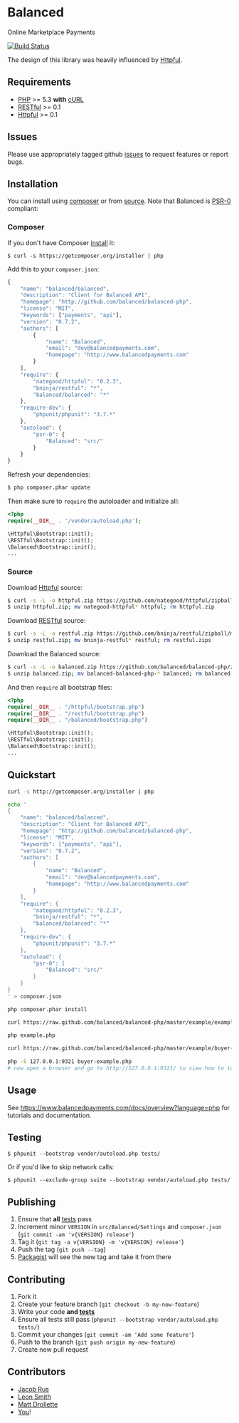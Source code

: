 # Balanced

Online Marketplace Payments

[![Build Status](https://secure.travis-ci.org/balanced/balanced-php.png)](http://travis-ci.org/balanced/balanced-php)

The design of this library was heavily influenced by [Httpful](https://github.com/nategood/httpful). 

## Requirements

- [PHP](http://www.php.net) >= 5.3 **with** [cURL](http://www.php.net/manual/en/curl.installation.php)
- [RESTful](https://github.com/bninja/restful) >= 0.1
- [Httpful](https://github.com/nategood/httpful) >= 0.1
    
## Issues

Please use appropriately tagged github [issues](https://github.com/balanced/balanced-php/issues) to request features or report bugs.

## Installation

You can install using [composer](#composer) or from [source](#source). Note that Balanced is [PSR-0](https://github.com/php-fig/fig-standards/blob/master/accepted/PSR-0.md) compliant:

### Composer

If you don't have Composer [install](http://getcomposer.org/doc/00-intro.md#installation) it:

    $ curl -s https://getcomposer.org/installer | php

Add this to your `composer.json`: 

```javascript
{
    "name": "balanced/balanced",
    "description": "Client for Balanced API",
    "homepage": "http://github.com/balanced/balanced-php",
    "license": "MIT",
    "keywords": ["payments", "api"],
    "version": "0.7.2",
    "authors": [
        {
            "name": "Balanced",
            "email": "dev@balancedpayments.com",
            "homepage": "http://www.balancedpayments.com"
        }
    ],
    "require": {
        "nategood/httpful": "0.2.3",
        "bninja/restful": "*",
        "balanced/balanced": "*"
    },
    "require-dev": {
        "phpunit/phpunit": "3.7.*"
    },
    "autoload": {
        "psr-0": {
            "Balanced": "src/"
        }
    }
}
```
    
Refresh your dependencies:

```bash
$ php composer.phar update
```
    

Then make sure to `require` the autoloader and initialize all:
   
```php 
<?php
require(__DIR__ . '/vendor/autoload.php');

\Httpful\Bootstrap::init();
\RESTful\Bootstrap::init();
\Balanced\Bootstrap::init();
...
```

### Source

Download [Httpful](https://github.com/nategood/httpful) source:

```bash
$ curl -s -L -o httpful.zip https://github.com/nategood/httpful/zipball/master;
$ unzip httpful.zip; mv nategood-httpful* httpful; rm httpful.zip
```

Download [RESTful](https://github.com/bninja/restful) source:

```bash
$ curl -s -L -o restful.zip https://github.com/bninja/restful/zipball/master;
$ unzip restful.zip; mv bninja-restful* restful; rm restful.zips
```

Download the Balanced source:

```bash
$ curl -s -L -o balanced.zip https://github.com/balanced/balanced-php/zipball/master
$ unzip balanced.zip; mv balanced-balanced-php-* balanced; rm balanced.zip
```
    

And then `require` all bootstrap files:

```php
<?php
require(__DIR__ . "/httpful/bootstrap.php")
require(__DIR__ . "/restful/bootstrap.php")
require(__DIR__ . "/balanced/bootstrap.php")

\Httpful\Bootstrap::init();
\RESTful\Bootstrap::init();
\Balanced\Bootstrap::init();
...
```

## Quickstart

```bash    
curl -s http://getcomposer.org/installer | php

echo '
{
    "name": "balanced/balanced",
    "description": "Client for Balanced API",
    "homepage": "http://github.com/balanced/balanced-php",
    "license": "MIT",
    "keywords": ["payments", "api"],
    "version": "0.7.2",
    "authors": [
        {
            "name": "Balanced",
            "email": "dev@balancedpayments.com",
            "homepage": "http://www.balancedpayments.com"
        }
    ],
    "require": {
        "nategood/httpful": "0.2.3",
        "bninja/restful": "*",
        "balanced/balanced": "*"
    },
    "require-dev": {
        "phpunit/phpunit": "3.7.*"
    },
    "autoload": {
        "psr-0": {
            "Balanced": "src/"
        }
    }
}
' > composer.json

php composer.phar install

curl https://raw.github.com/balanced/balanced-php/master/example/example.php > example.php

php example.php
 
curl https://raw.github.com/balanced/balanced-php/master/example/buyer-example.php > buyer-example.php
 
php -S 127.0.0.1:9321 buyer-example.php 
# now open a browser and go to http://127.0.0.1:9321/ to view how to tokenize cards and add to a buyer  
```

## Usage

See https://www.balancedpayments.com/docs/overview?language=php for tutorials and documentation.

## Testing
    
    $ phpunit --bootstrap vendor/autoload.php tests/
    
Or if you'd like to skip network calls:

    $ phpunit --exclude-group suite --bootstrap vendor/autoload.php tests/

## Publishing

1. Ensure that **all** [tests](#testing) pass
2. Increment minor `VERSION` in `src/Balanced/Settings` and `composer.json` (`git commit -am 'v{VERSION} release'`)
3. Tag it (`git tag -a v{VERSION} -m 'v{VERSION} release'`)
4. Push the tag (`git push --tag`)
5. [Packagist](http://packagist.org/packages/balanced/balanced) will see the new tag and take it from there

## Contributing

1. Fork it
2. Create your feature branch (`git checkout -b my-new-feature`)
3. Write your code **and [tests](#testing)**
4. Ensure all tests still pass (`phpunit --bootstrap vendor/autoload.php tests/`)
5. Commit your changes (`git commit -am 'Add some feature'`)
6. Push to the branch (`git push origin my-new-feature`)
7. Create new pull request

## Contributors

* [Jacob Rus](https://github.com/jrus)
* [Leon Smith](https://github.com/leonsmith)
* [Matt Drollette](https://github.com/MDrollette)
* [You](https://github.com/balanced/balanced-php/issues)!

